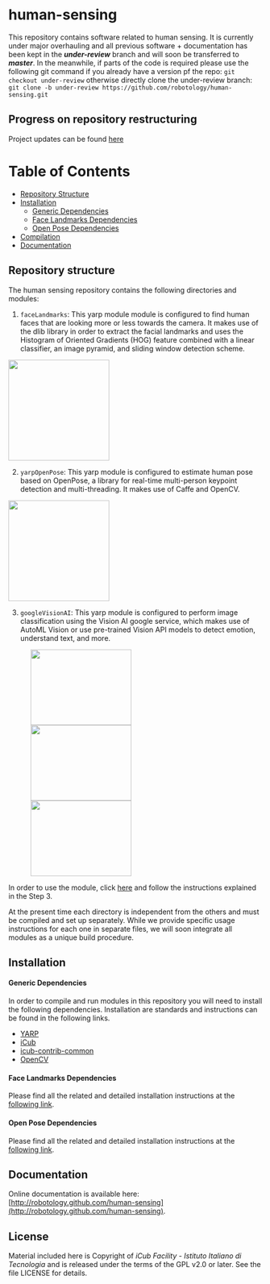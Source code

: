 # human-sensing
This repository contains software related to human sensing.
It is currently under major overhauling and all previous software + documentation has been kept in the ***under-review*** branch and will soon be transferred to ***master***. In the meanwhile, if parts of the code is required please use the following git command if you already have a version pf the repo: ```git checkout under-review``` otherwise directly clone the under-review branch: ```git clone -b under-review https://github.com/robotology/human-sensing.git```

## Progress on repository restructuring
Project updates can be found [here](https://github.com/robotology/human-sensing/projects/1)

Table of Contents
=================
* [Repository Structure](#repository_structure)
* [Installation](#installation)
    * [Generic Dependencies](#dependencies)
    * [Face Landmarks Dependencies](#facelandmarks_dep)
    * [Open Pose Dependencies](#openpose_dep)
* [Compilation](#compilation)
* [Documentation](#documentation)

## Repository structure
The human sensing repository contains the following directories and modules:
1. `faceLandmarks`: This yarp module module is configured to find human faces that are looking more or less towards the camera. It makes use of the dlib library in order to extract the facial landmarks and uses the  Histogram of Oriented Gradients (HOG) feature combined with a linear classifier, an image pyramid, and sliding window detection scheme.
<img src="img/faces.png" width="200">

2. `yarpOpenPose`: This yarp module is configured to estimate human pose based on OpenPose, a library for real-time multi-person keypoint detection and multi-threading. It makes use of Caffe and OpenCV.
<img src="img/poses.png" width="200">

3. `googleVisionAI`: This yarp module is configured to perform image classification using the Vision AI google service, which makes use of AutoML Vision or use pre-trained Vision API models to detect emotion, understand text, and more.

    <img src="https://user-images.githubusercontent.com/68373291/98142000-8e521000-1ec7-11eb-99db-77af9cd63e56.PNG" width="200" height="150" hspace="20"/>    <img src="https://user-images.githubusercontent.com/68373291/98142004-8f833d00-1ec7-11eb-99c4-f1f55294f4c6.PNG" width="200" height="150" hspace="20"/>    <img src="https://user-images.githubusercontent.com/68373291/98142007-901bd380-1ec7-11eb-9c69-c14a2dfd5aef.PNG" width="200" height="150" hspace="20"/>

In order to use the module, click [here](https://robot-bazaar.iit.it/apps/academy/courses/24) and follow the instructions explained in the Step 3.

At the present time each directory is independent from the others and must be compiled and set up separately.
While we provide specific usage instructions for each one in separate files, we will soon integrate all modules as a unique build procedure.
## Installation

#### Generic Dependencies
In order to compile and run modules in this repository you will need to install the following dependencies.
Installation are standards and instructions can be found in the following links.
- [YARP](https://github.com/robotology/yarp)
- [iCub](https://github.com/robotology/icub-main)
- [icub-contrib-common](https://github.com/robotology/icub-contrib-common)
- [OpenCV](http://opencv.org/downloads.html)

#### Face Landmarks Dependencies

Please find all the related and detailed installation instructions at the [following link](README_Face.md).

#### Open Pose Dependencies

Please find all the related and detailed installation instructions at the [following link](README_Pose.md).

## Documentation
Online documentation is available here: [http://robotology.github.com/human-sensing](http://robotology.github.com/human-sensing).

## License

Material included here is Copyright of _iCub Facility - Istituto Italiano di Tecnologia_ and is released under the terms of the GPL v2.0 or later. See the file LICENSE for details.
